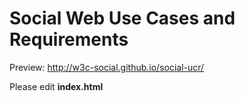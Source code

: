 # Social Web Use Cases and Requirements

Preview: http://w3c-social.github.io/social-ucr/

Please edit **index.html**
